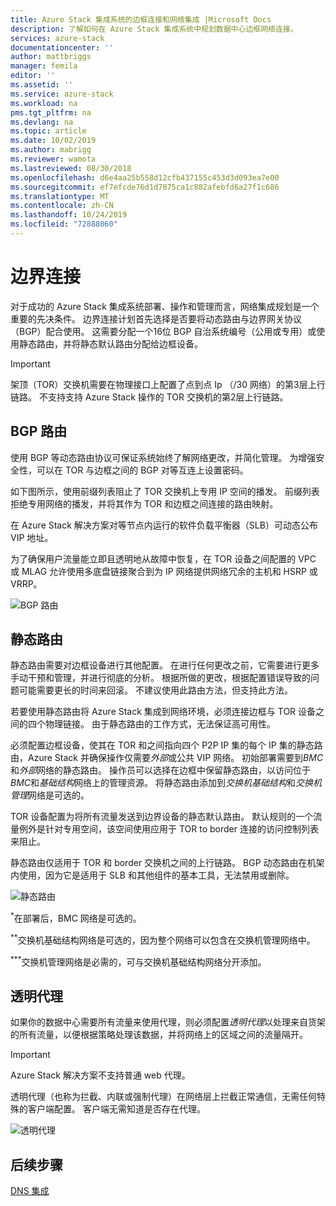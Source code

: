 ```yaml
---
title: Azure Stack 集成系统的边框连接和网络集成 |Microsoft Docs
description: 了解如何在 Azure Stack 集成系统中规划数据中心边框网络连接。
services: azure-stack
documentationcenter: ''
author: mattbriggs
manager: femila
editor: ''
ms.assetid: ''
ms.service: azure-stack
ms.workload: na
pms.tgt_pltfrm: na
ms.devlang: na
ms.topic: article
ms.date: 10/02/2019
ms.author: mabrigg
ms.reviewer: wamota
ms.lastreviewed: 08/30/2018
ms.openlocfilehash: d6e4aa25b558d12cfb437155c453d3d093ea7e00
ms.sourcegitcommit: ef7efcde76d1d7875ca1c882afebfd6a27f1c686
ms.translationtype: MT
ms.contentlocale: zh-CN
ms.lasthandoff: 10/24/2019
ms.locfileid: "72888060"
---
```

# <a name="border-connectivity"></a>边界连接 
对于成功的 Azure Stack 集成系统部署、操作和管理而言，网络集成规划是一个重要的先决条件。 边界连接计划首先选择是否要将动态路由与边界网关协议（BGP）配合使用。 这需要分配一个16位 BGP 自治系统编号（公用或专用）或使用静态路由，并将静态默认路由分配给边框设备。

> [!IMPORTANT]
> 架顶（TOR）交换机需要在物理接口上配置了点到点 Ip （/30 网络）的第3层上行链路。 不支持支持 Azure Stack 操作的 TOR 交换机的第2层上行链路。

## <a name="bgp-routing"></a>BGP 路由
使用 BGP 等动态路由协议可保证系统始终了解网络更改，并简化管理。 为增强安全性，可以在 TOR 与边框之间的 BGP 对等互连上设置密码。

如下图所示，使用前缀列表阻止了 TOR 交换机上专用 IP 空间的播发。 前缀列表拒绝专用网络的播发，并将其作为 TOR 和边框之间连接的路由映射。

在 Azure Stack 解决方案对等节点内运行的软件负载平衡器（SLB）可动态公布 VIP 地址。

为了确保用户流量能立即且透明地从故障中恢复，在 TOR 设备之间配置的 VPC 或 MLAG 允许使用多底盘链接聚合到为 IP 网络提供网络冗余的主机和 HSRP 或 VRRP。

![BGP 路由](media/azure-stack-border-connectivity/bgp-routing.png)

## <a name="static-routing"></a>静态路由
静态路由需要对边框设备进行其他配置。 在进行任何更改之前，它需要进行更多手动干预和管理，并进行彻底的分析。 根据所做的更改，根据配置错误导致的问题可能需要更长的时间来回滚。 不建议使用此路由方法，但支持此方法。

若要使用静态路由将 Azure Stack 集成到网络环境，必须连接边框与 TOR 设备之间的四个物理链接。 由于静态路由的工作方式，无法保证高可用性。

必须配置边框设备，使其在 TOR 和之间指向四个 P2P IP 集的每个 IP 集的静态路由，Azure Stack 并确保操作仅需要*外部*或公共 VIP 网络。 初始部署需要到*BMC*和*外部*网络的静态路由。 操作员可以选择在边框中保留静态路由，以访问位于*BMC*和*基础结构*网络上的管理资源。 将静态路由添加到*交换机基础结构*和*交换机管理*网络是可选的。

TOR 设备配置为将所有流量发送到边界设备的静态默认路由。 默认规则的一个流量例外是针对专用空间，该空间使用应用于 TOR to border 连接的访问控制列表来阻止。

静态路由仅适用于 TOR 和 border 交换机之间的上行链路。 BGP 动态路由在机架内使用，因为它是适用于 SLB 和其他组件的基本工具，无法禁用或删除。

![静态路由](media/azure-stack-border-connectivity/static-routing.png)

<sup>\*</sup>在部署后，BMC 网络是可选的。

<sup>\*\*</sup>交换机基础结构网络是可选的，因为整个网络可以包含在交换机管理网络中。

<sup>\*\*\*</sup>交换机管理网络是必需的，可与交换机基础结构网络分开添加。

## <a name="transparent-proxy"></a>透明代理
如果你的数据中心需要所有流量来使用代理，则必须配置*透明代理*以处理来自货架的所有流量，以便根据策略处理该数据，并将网络上的区域之间的流量隔开。

> [!IMPORTANT]
> Azure Stack 解决方案不支持普通 web 代理。  

透明代理（也称为拦截、内联或强制代理）在网络层上拦截正常通信，无需任何特殊的客户端配置。 客户端无需知道是否存在代理。

![透明代理](media/azure-stack-border-connectivity/transparent-proxy.png)

## <a name="next-steps"></a>后续步骤
[DNS 集成](azure-stack-integrate-dns.md)
